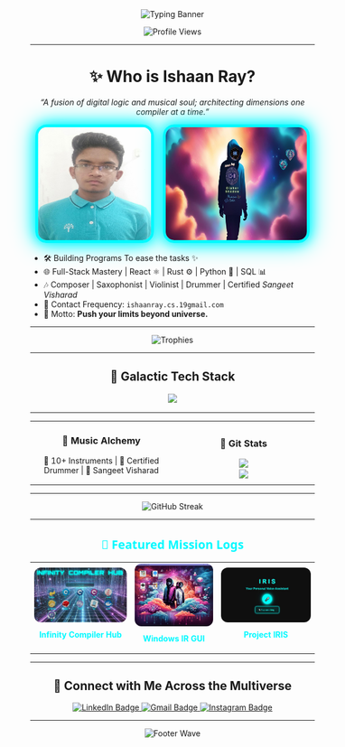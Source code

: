 <!-- 👽 Futuristic Welcome Banner -->
<div align="center">
  <img src="https://readme-typing-svg.demolab.com?font=Orbitron&size=28&duration=2000&pause=500&color=00F9FF&center=true&vCenter=true&width=1000&lines=Hey+Traveler+%F0%9F%9A%80;This+is+Ishaan+Ray+%F0%9F%9B%B8;'Cipher+Shadow';Full-Stack+Architect+%7C+Compiler+Alchemist+%F0%9F%A7%AA;Coding+the+Future+Today+%E2%9A%A1" alt="Typing Banner" />
</div>

<p align="center">
  <img src="https://komarev.com/ghpvc/?username=cipher-shadow-ir&label=Scans+Detected&color=00F9FF&style=flat-square" alt="Profile Views" />
</p>

---

<!-- 🧬 Cosmic Identity -->
<h1 align="center">✨ Who is Ishaan Ray?</h1>
<p align="center"><i>“A fusion of digital logic and musical soul; architecting dimensions one compiler at a time.”</i></p>

<!-- 🚀 Personal Branding -->
<p align="center">
  <img src="assets/Profile IR.jpeg" width="200" height="200"
       style="border-radius: 20px; border: 5px solid #00F9FF; box-shadow: 0 0 20px #00F9FF, 0 0 40px #00F9FF;"
       alt="Ishaan Ray" />
  &nbsp;&nbsp;
  <img src="assets/CS-IR Banner.jpg" width="250" height="200"
       style="border-radius: 20px; border: 5px solid #00F9FF; box-shadow: 0 0 20px #00F9FF, 0 0 40px #00F9FF;"
       alt="IR Logo" />
</p>


- 🛠️ Building Programs To ease the tasks ✨  
- 🌐 Full-Stack Mastery | React ⚛️ | Rust ⚙️ | Python 🐍 | SQL 📊  
- 🎶 Composer | Saxophonist | Violinist | Drummer | Certified <i>Sangeet Visharad</i>
- 📡 Contact Frequency: <code>ishaanray.cs.19gmail.com</code>  
- 🌟 Motto: <strong>Push your limits beyond universe.</strong>

---

<!-- 🛸 GitHub Trophy Wall -->
<p align="center">
  <img src="https://github-profile-trophy.vercel.app/?username=cipher-shadow-ir&theme=matrix&no-bg=true&margin-w=15&margin-h=15" alt="Trophies" />
</p>

---

<!-- ⚙️ Tech Arsenal -->
<h2 align="center">🧰 Galactic Tech Stack</h2>
<p align="center">
  <img src="https://skillicons.dev/icons?i=python,react,cpp,java,html,css,js,nodejs,rust,r,mongodb,postgres,mysql,git,github,linux,docker,aws&theme=dark" />
</p>

---

<!-- 🎵 Music Meets Machine -->
<table align="center">
  <tr>
    <td align="center" width="50%">
      <h3>🎼 Music Alchemy</h3>
      <p>🎹 10+ Instruments | 🥁 Certified Drummer | 🎻 Sangeet Visharad</p>
    </td>
    <td align="center" width="50%">
      <h3>🧠 Git Stats</h3>
      <img src="https://github-readme-stats.vercel.app/api?username=cipher-shadow-ir&show_icons=true&theme=radical&hide_border=true" />
      <br />
      <img src="https://github-readme-stats.vercel.app/api/top-langs/?username=cipher-shadow-ir&layout=compact&theme=radical&hide_border=true" />
    </td>
  </tr>
</table>

---

<!-- 🔥 Git Streaks -->
<p align="center">
  <img src="https://streak-stats.demolab.com?user=cipher-shadow-ir&theme=radical&hide_border=true&ring=00F9FF&fire=00F9FF" alt="GitHub Streak" />
</p>

---

<!-- 🌌 Galactic Projects -->
<h2 align="center" style="font-family: 'Segoe UI', Tahoma, Geneva, Verdana, sans-serif; color: #00F9FF;">
  🚀 Featured Mission Logs
</h2>

<div align="center">
  <table>
    <tr>
      <td align="center">
        <a href="https://infinitycompilerhub.netlify.app/" target="_blank">
          <img src="https://github.com/Cipher-Shadow-IR/infinite-compiler-hub/blob/c0b6b0f4a9d4f8f2a6a1dd18700d582937cd091c/assets/backgrounds/ICH%20SS.jpg?raw=true"
               alt="ICH Preview" width="220" style="border-radius: 12px;" />
        </a>
        <p style="margin-top: 10px; font-weight: bold; color: #00F9FF;">Infinity Compiler Hub</p>
      </td>
      <td align="center">
        <a href="https://github.com/Cipher-Shadow-IR/Windows-IR-GUI" target="_blank">
          <img src="https://github.com/Cipher-Shadow-IR/Windows-IR-GUI/blob/8a05a7516c10a5b9e376f7a3570c675089dce6ac/IMAGES/Window%20GUI%20SS.png?raw=true"
               alt="IR Window GUI Preview" width="180" style="border-radius: 12px;" />
        </a>
        <p style="margin-top: 10px; font-weight: bold; color: #00F9FF;">Windows IR GUI</p>
      </td>
      <td align="center">
        <a href="https://github.com/Cipher-Shadow-IR/Project---IRIS" target="_blank">
          <img src="https://github.com/Cipher-Shadow-IR/Project---IRIS/blob/c3f55240ec128de7fb90586b34493cfa9663f349/assets/IRIS%20SS.jpg?raw=true"
               alt="IRIS Preview" width="220" style="border-radius: 12px;" />
        </a>
        <p style="margin-top: 10px; font-weight: bold; color: #00F9FF;">Project IRIS</p>
      </td>
    </tr>
  </table>
</div>



---

<!-- 🔗 Contact Transmission -->
<h2 align="center">📡 Connect with Me Across the Multiverse</h2>
<p align="center">
  <a href="https://www.linkedin.com/in/ishaan-ray-cs/">
    <img src="https://img.shields.io/badge/LinkedIn-0A66C2?style=for-the-badge&logo=linkedin&logoColor=blue&color=038891&Font=Cambria" alt="LinkedIn Badge" />
  </a>
  <a href="mailto:ishaanray.cs.19@gmail.com">
    <img src="https://img.shields.io/badge/Gmail-EA4335?style=for-the-badge&logo=gmail&logoColor=03910e&color=06d09e&Font=Cambria" alt="Gmail Badge" />
  </a>
  <a href="https://instagram.com/i.r.1972k6">
    <img src="https://img.shields.io/badge/Instagram-E4405F?style=for-the-badge&Font=Cambria&logo=instagram&logoColor=ff4903&color=pink" alt="Instagram Badge" />
  </a>
</p>

---

<!-- 🌠 Cosmic Footer -->
<div align="center">
  <img src="https://capsule-render.vercel.app/api?type=waving&height=100&color=gradient&customColorList=0,2,4,5&section=footer&text=Keep%20Pushing%20Beyond%20Stars%20%F0%9F%92%AB&fontSize=24&animation=fadeIn" alt="Footer Wave" />
</div>
